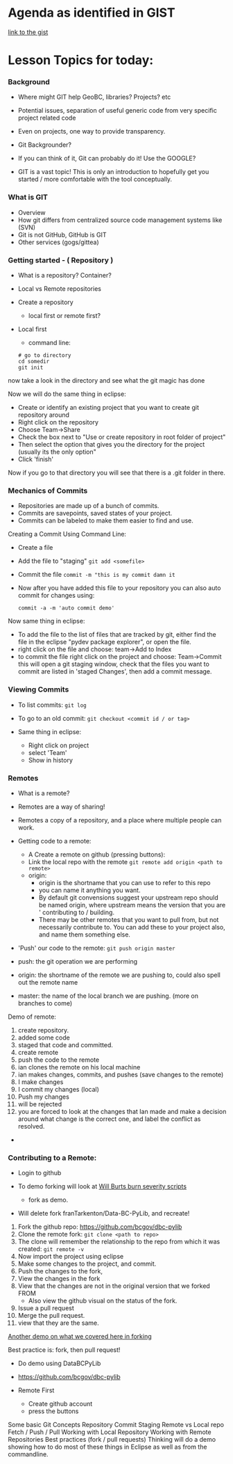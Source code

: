 # Agenda as identified in GIST

[link to the gist](https://gist.github.com/franTarkenton/ae3652cd38f126de2c8799b3aac4e394)

# Lesson Topics for today:

### Background 
 - Where might GIT help GeoBC, libraries? Projects? etc
 - Potential issues, separation of useful generic code from very specific project related code
 - Even on projects, one way to provide transparency.
 - Git Backgrounder?
 
 - If you can think of it, Git can probably do it!  Use the GOOGLE?
 - GIT is a vast topic!  This is only an introduction to hopefully get you 
   started / more comfortable with the tool conceptually.

### What is GIT
 - Overview 
 - How git differs from centralized source code management systems like (SVN)
 - Git is not GitHub, GitHub is GIT
 - Other services (gogs/gittea)
 
### Getting started - ( Repository )

- What is a repository?  Container?
- Local vs Remote repositories

 - Create a repository
    - local first or remote first?
    
 - Local first
    - command line:
    
    ```
    # go to directory
    cd somedir
    git init
    ```

now take a look in the directory and see what the git magic has done

Now we will do the same thing in eclipse:
 - Create or identify an existing project that you want to create git repository 
   around
 - Right click on the repository
 - Choose Team->Share
 - Check the box next to "Use or create repository in root folder of project"
 - Then select the option that gives you the directory for the project (usually 
   its the only option"
 - Click 'finish'
 
Now if you go to that directory you will see that there is a .git folder in there.
    
### Mechanics of Commits

- Repositories are made up of a bunch of commits.
- Commits are savepoints, saved states of your project.
- Commits can be labeled to make them easier to find and use.

Creating a Commit Using Command Line:
 - Create a file
 - Add the file to "staging"
     `git add <somefile>`
 - Commit the file
     `commit -m "this is my commit damn it`
     
 - Now after you have added this file to your repository you can also auto commit
   for changes using:
  
    `commit -a -m 'auto commit demo'`
    
Now same thing in eclipse:
 - To add the file to the list of files that are tracked by git, either find 
   the file in the eclipse "pydev package explorer", or open the file.
 - right click on the file and choose: team->Add to Index
 - to commit the file right click on the project and choose: Team->Commit
   this will open a git staging window, check that the files you want to commit
   are listed in 'staged Changes', then add a commit message.

### Viewing Commits
- To list commits:
   `git log`
   
- To go to an old commit:
   `git checkout <commit id / or tag>`
   
- Same thing in eclipse:
   - Right click on project
   - select 'Team'
   - Show in history

### Remotes
- What is a remote?
- Remotes are a way of sharing!
- Remotes a copy of a repository, and a place where multiple people can work.

- Getting code to a remote:
   - A Create a remote on github (pressing buttons):
   - Link the local repo with the remote
     `git remote add origin <path to remote>`
   - origin:
      - origin is the shortname that you can use to refer to this repo
      - you can name it anything you want.
      - By default git convensions suggest your upstream repo should be
        named origin, where upstream means the version that you are '
        contributing to / building.
      - There may be other remotes that you want to pull from, but not 
        necessarily contribute to.  You can add these to your project 
        also, and name them something else.
        
- 'Push' our code to the remote:
      `git push origin master`
      
- push: the git operation we are performing
- origin: the shortname of the remote we are pushing to, could also spell out 
          the remote name
- master: the name of the local branch we are pushing. (more on branches to come)

Demo of remote:
1. create repository.
2. added some code
3. staged that code and committed.
4. create remote 
5. push the code to the remote
6. ian clones the remote on his local machine
7. ian makes changes, commits, and pushes (save changes to the remote)
8. I make changes
9. I commit my changes  (local)
10. Push my changes 
11. will be rejected
12. you are forced to look at the changes that Ian made and make a decision around
    what change is the correct one, and label the conflict as resolved.
    
- 

### Contributing to a Remote:

- Login to github
- To demo forking will look at [Will Burts burn severity scripts](https://github.com/bcgov/burn-severity)
  - fork as demo.
  
- Will delete fork franTarkenton/Data-BC-PyLib, and recreate!

1. Fork the github repo: https://github.com/bcgov/dbc-pylib
2. Clone the remote fork:
   `git clone <path to repo>`
3. The clone will remember the relationship to the repo from which it was created:
   `git remote -v`
4. Now import the project using eclipse
5. Make some changes to the project, and commit.
6. Push the changes to the fork, 
7. View the changes in the fork
8. View that the changes are not in the original version that we forked FROM
    - Also view the github visual on the status of the fork.
9. Issue a pull request
10. Merge the pull request.
11. view that they are the same.


[Another demo on what we covered here in forking](https://guides.github.com/activities/forking/)


Best practice is: fork, then pull request!
- Do demo using DataBCPyLib
- https://github.com/bcgov/dbc-pylib



 
   











 - Remote First
    - Create github account
    - press the buttons
 
   


Some basic Git Concepts
Repository
Commit
Staging
Remote vs Local repo
Fetch / Push / Pull
Working with Local Repository
Working with Remote Repositories
Best practices (fork / pull requests)
Thinking will do a demo showing how to do most of these things in Eclipse as well as from the commandline.

